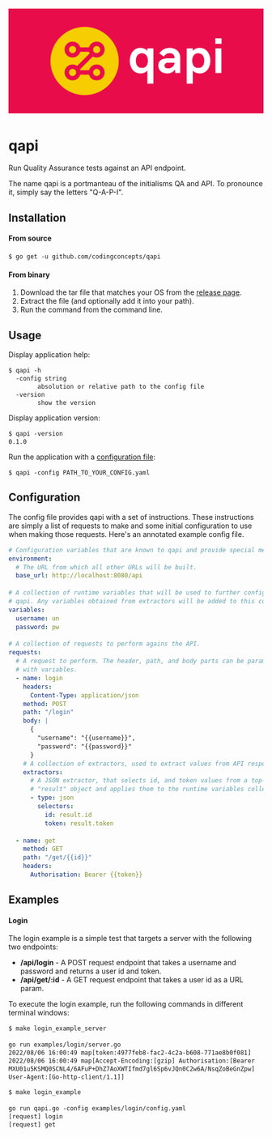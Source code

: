 # ![datagen logo](assets/cover.png)

# qapi
Run Quality Assurance tests against an API endpoint.

The name qapi is a portmanteau of the initialisms QA and API. To pronounce it, simply say the letters "Q-A-P-I".

## Installation

#### From source

```
$ go get -u github.com/codingconcepts/qapi
```

#### From binary

1. Download the tar file that matches your OS from the [release page](https://github.com/codingconcepts/qapi/releases).
1. Extract the file (and optionally add it into your path).
1. Run the command from the command line.

## Usage

Display application help:
```
$ qapi -h 
  -config string
        absolution or relative path to the config file
  -version
        show the version
```

Display application version:
```
$ qapi -version
0.1.0
```

Run the application with a [configuration file](#configuration):
```
$ qapi -config PATH_TO_YOUR_CONFIG.yaml
```

## Configuration

The config file provides qapi with a set of instructions. These instructions are simply a list of requests to make and some initial configuration to use when making those requests. Here's an annotated example config file.

``` yaml
# Configuration variables that are known to qapi and provide special meaning.
environment:
  # The URL from which all other URLs will be built.
  base_url: http://localhost:8080/api

# A collection of runtime variables that will be used to further configure
# qapi. Any variables obtained from extractors will be added to this collection.
variables:
  username: un
  password: pw

# A collection of requests to perform agains the API.
requests:
  # A request to perform. The header, path, and body parts can be parameterised
  # with variables.
  - name: login
    headers:
      Content-Type: application/json
    method: POST
    path: "/login"
    body: |
      {
        "username": "{{username}}",
        "password": "{{password}}"
      }
    # A collection of extractors, used to extract values from API responses.
    extractors:
      # A JSON extractor, that selects id, and token values from a top-level
      # "result" object and applies them to the runtime variables collection.
      - type: json
        selectors:
          id: result.id
          token: result.token
  
  - name: get
    method: GET
    path: "/get/{{id}}"
    headers:
      Authorisation: Bearer {{token}}
```

## Examples

#### Login

The login example is a simple test that targets a server with the following two endpoints:

* **/api/login** - A POST request endpoint that takes a username and password and returns a user id and token.
* **/api/get/:id** - A GET request endpoint that takes a user id as a URL param.

To execute the login example, run the following commands in different terminal windows:

```
$ make login_example_server

go run examples/login/server.go
2022/08/06 16:00:49 map[token:4977feb8-fac2-4c2a-b608-771ae8b0f081]
2022/08/06 16:00:49 map[Accept-Encoding:[gzip] Authorisation:[Bearer MXU01u5KSMQ0SCNL4/6AFuP+DhZ7AoXWTIfmd7gl6Sp6vJQn0C2w6A/NsqZoBeGnZpw] User-Agent:[Go-http-client/1.1]]
```

```
$ make login_example

go run qapi.go -config examples/login/config.yaml
[request] login
[request] get
```
